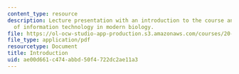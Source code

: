 ```yaml
---
content_type: resource
description: Lecture presentation with an introduction to the course and an overview
  of information technology in modern biology.
file: https://ol-ocw-studio-app-production.s3.amazonaws.com/courses/20-453j-biomedical-information-technology-fall-2008/ae00d661c474abbd50f4722dc2ae11a3_intro.pdf
file_type: application/pdf
resourcetype: Document
title: Introduction
uid: ae00d661-c474-abbd-50f4-722dc2ae11a3
---
```

